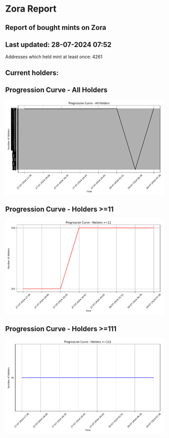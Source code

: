 # Zora Report
## Report of bought mints on Zora
## Last updated: 28-07-2024 07:52
Addresses which held mint at least once: 4261

## Current holders:

## Progression Curve - All Holders
![Progression Curve - All Holders](progression_curve_all.png)
## Progression Curve - Holders >=11
![Progression Curve - Holders >=11](progression_curve_gt_11.png)
## Progression Curve - Holders >=111
![Progression Curve - Holders >=111](progression_curve_gt_111.png)
